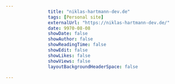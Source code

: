 ---
                title: "niklas-hartmann-dev.de"
                tags: [Personal site]
                externalUrl: "https://niklas-hartmann-dev.de/"
                date: 9970-08-08
                showDate: false
                showAuthor: false
                showReadingTime: false
                showEdit: false
                showLikes: false
                showViews: false
                layoutBackgroundHeaderSpace: false
                ---
